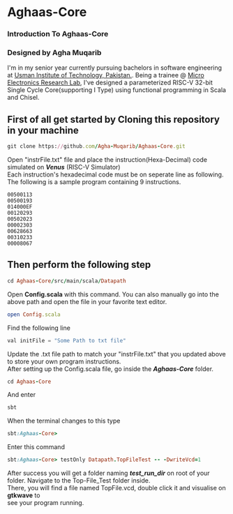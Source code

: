 # Aghaas-Core

### Introduction To Aghaas-Core

### Designed by Agha Muqarib
I'm in my senior year currently pursuing bachelors in software engineering at [Usman Institute of Technology, Pakistan.](https://www.uit.edu/). Being a trainee @ [Micro Electronics Research Lab](https://github.com/merledu), I've designed a parameterized RISC-V 32-bit Single Cycle Core(supporting I Type) using functional programming in Scala and Chisel.

## First of all get started by Cloning this repository in your machine
```ruby
git clone https://github.com/Agha-Muqarib/Aghaas-Core.git
```

Open  "instrFile.txt" file and place the instruction(Hexa-Decimal) code simulated on ***Venus*** (RISC-V Simulator)\
Each instruction's hexadecimal code must be on seperate line as following. The following is a sample program containing 9 instructions.
```
00500113
00500193
014000EF
00120293
00502023
00002303
00628663
00310233
00008067
```
## Then perform the following step
```ruby
cd Aghaas-Core/src/main/scala/Datapath
```
Open **Config.scala** with this command. You can also manually go into the above path and open the file in your favorite text editor.
```ruby
open Config.scala
```
Find the following line
``` python
val initFile = "Some Path to txt file"
```
Update the .txt file path to match your "instrFile.txt" that you updated above to store your own program instructions.\
After setting up the Config.scala file, go inside the ***Aghaas-Core*** folder.
```ruby
cd Aghaas-Core
```
And enter
```ruby
sbt
```
When the terminal changes to this type
```ruby
sbt:Aghaas-Core>
```
Enter this command
```ruby
sbt:Aghaas-Core> testOnly Datapath.TopFileTest -- -DwriteVcd=1
```
After success you will get a folder naming ***test_run_dir*** on root of your folder. Navigate to the Top-File_Test folder inside.\
There, you will find a file named TopFile.vcd, double click it and visualise on **gtkwave** to\
see your program running.


